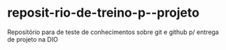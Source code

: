 # reposit-rio-de-treino-p--projeto
Repositório para de teste de conhecimentos sobre git e github p/ entrega de projeto na DIO
